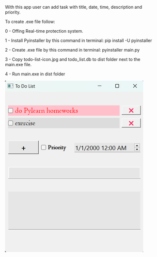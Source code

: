 With this app user can add task with title, date, time, description and priority.

To create .exe file follow:

0 - Offing Real-time protection system.

1 - Install Pyinstaller by this command in terminal: pip install -U pyinstaller

2 - Create .exe file by this command in terminal: pyinstaller main.py

3 - Copy todo-list-icon.jpg and todo_list.db to dist folder next to the main.exe file.

4 - Run main.exe in dist folder

![GUI](https://github.com/SinaHosseini/episode-22/blob/ef373ed8c7e5f56a63c147ba7cbe57a0134985d2/Screenshot%202023-06-02%20212838.png?raw=true)